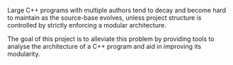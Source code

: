 Large C++ programs with multiple authors tend to decay and become hard to maintain as the source-base evolves, unless project structure is controlled by strictly enforcing a modular architecture.

The goal of this project is to alleviate this problem by providing tools to analyse the architecture of a C++ program and aid in improving its modularity.
